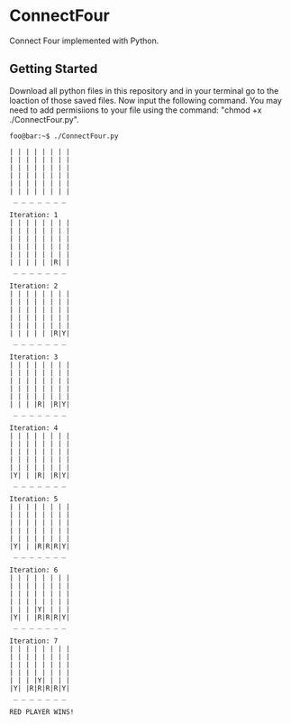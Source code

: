 # ConnectFour

Connect Four implemented with Python.

## Getting Started

Download all python files in this repository and in your terminal go to the loaction of those saved files. 
Now input the following command. You may need to add permisiions to your file using the command: "chmod +x ./ConnectFour.py".

```console
foo@bar:~$ ./ConnectFour.py

| | | | | | | |
| | | | | | | |
| | | | | | | |
| | | | | | | |
| | | | | | | |
| | | | | | | |
 _ _ _ _ _ _ _

Iteration: 1
| | | | | | | |
| | | | | | | |
| | | | | | | |
| | | | | | | |
| | | | | | | |
| | | | | |R| |
 _ _ _ _ _ _ _

Iteration: 2
| | | | | | | |
| | | | | | | |
| | | | | | | |
| | | | | | | |
| | | | | | | |
| | | | | |R|Y|
 _ _ _ _ _ _ _

Iteration: 3
| | | | | | | |
| | | | | | | |
| | | | | | | |
| | | | | | | |
| | | | | | | |
| | | |R| |R|Y|
 _ _ _ _ _ _ _

Iteration: 4
| | | | | | | |
| | | | | | | |
| | | | | | | |
| | | | | | | |
| | | | | | | |
|Y| | |R| |R|Y|
 _ _ _ _ _ _ _

Iteration: 5
| | | | | | | |
| | | | | | | |
| | | | | | | |
| | | | | | | |
| | | | | | | |
|Y| | |R|R|R|Y|
 _ _ _ _ _ _ _

Iteration: 6
| | | | | | | |
| | | | | | | |
| | | | | | | |
| | | | | | | |
| | | |Y| | | |
|Y| | |R|R|R|Y|
 _ _ _ _ _ _ _

Iteration: 7
| | | | | | | |
| | | | | | | |
| | | | | | | |
| | | | | | | |
| | | |Y| | | |
|Y| |R|R|R|R|Y|
 _ _ _ _ _ _ _

RED PLAYER WINS!
```

